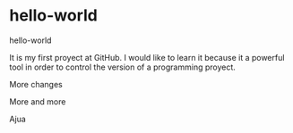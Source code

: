 # hello-world
hello-world

It is my first proyect at GitHub. I would like to learn it because it a powerful tool in order to control the version of a programming proyect.

More changes

More and more

Ajua